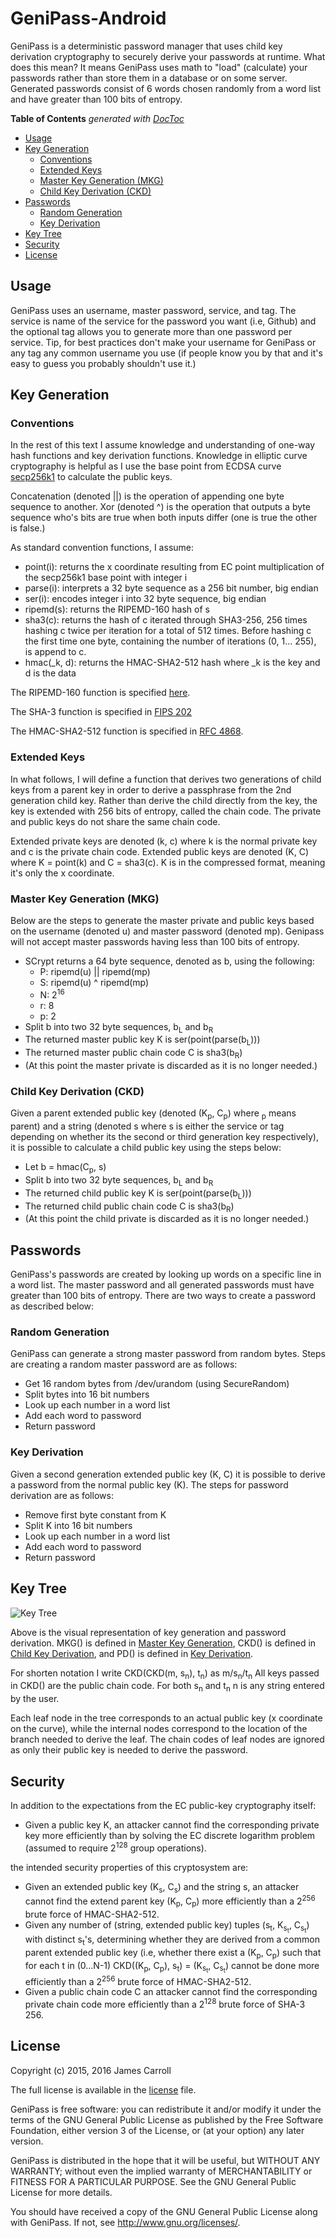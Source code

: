 # GeniPass-Android
GeniPass is a deterministic password manager that uses child key derivation cryptography to securely derive your passwords at runtime. What does this mean? It means GeniPass uses math to "load" (calculate) your passwords rather than store them in a database or on some server. Generated passwords consist of 6 words chosen randomly from a word list and have greater than 100 bits of entropy.

<!-- START doctoc generated TOC please keep comment here to allow auto update -->
<!-- DON'T EDIT THIS SECTION, INSTEAD RE-RUN doctoc TO UPDATE -->
**Table of Contents**  *generated with [DocToc](https://github.com/thlorenz/doctoc)*

- [Usage](#usage)
- [Key Generation](#key-generation)
  - [Conventions](#conventions)
  - [Extended Keys](#extended-keys)
  - [Master Key Generation (MKG)](#master-key-generation-mkg)
  - [Child Key Derivation (CKD)](#child-key-derivation-ckd)
- [Passwords](#passwords)
  - [Random Generation](#random-generation)
  - [Key Derivation](#key-derivation)
- [Key Tree](#key-tree)
- [Security](#security)
- [License](#license)

<!-- END doctoc generated TOC please keep comment here to allow auto update -->

## Usage 

GeniPass uses an username, master password, service, and tag. The service is name of the service for the password you want (i.e, Github) and the optional tag allows you to generate more than one password per service. Tip, for best practices don't make your username for GeniPass or any tag any common username you use (if people know you by that and it's easy to guess you probably shouldn't use it.) 

## Key Generation
### Conventions 

In the rest of this text I assume knowledge and understanding of one-way hash functions and key derivation functions. Knowledge in elliptic curve cryptography is helpful as I use the base point from ECDSA curve [secp256k1](http://www.secg.org/sec2-v2.pdf) to calculate the public keys. 

Concatenation (denoted ||) is the operation of appending one byte sequence to another. Xor (denoted ^) is the operation that outputs a byte sequence who's bits are true when both inputs differ (one is true the other is false.)

As standard convention functions, I assume:

* point(i): returns the x coordinate resulting from EC point multiplication of the secp256k1 base point with integer i
* parse(i): interprets a 32 byte sequence as a 256 bit number, big endian
* ser(i): encodes integer i into 32 byte sequence, big endian 
* ripemd(s): returns the RIPEMD-160 hash of s 
* sha3(c): returns the hash of c iterated through SHA3-256, 256 times hashing c twice per iteration for a total of 512 times. Before hashing c the first time one byte, containing the number of iterations (0, 1... 255), is append to c.
* hmac(_k, d): returns the HMAC-SHA2-512  hash where _k is the key and d is the data

The RIPEMD-160 function is specified [here](https://homes.esat.kuleuven.be/~bosselae/ripemd160.html).

The SHA-3 function is specified in [FIPS 202](http://nvlpubs.nist.gov/nistpubs/FIPS/NIST.FIPS.202.pdf)

The HMAC-SHA2-512 function is specified in [RFC 4868](https://tools.ietf.org/html/rfc4868).

### Extended Keys

In what follows, I will define a function that derives two generations of child keys from a parent key in order to derive a passphrase from the 2nd generation child key. Rather than derive the child directly from the key, the key is extended with 256 bits of entropy, called the chain code. The private and public keys do not share the same chain code. 

Extended private keys are denoted (k, c) where k is the normal private key and c is the private chain code. Extended public keys are denoted (K, C) where K = point(k) and C = sha3(c). K is in the compressed format, meaning it's only the x coordinate.

### Master Key Generation (MKG)

Below are the steps to generate the master private and public keys based on the username (denoted u) and master password (denoted mp). Genipass will not accept master passwords having less than 100 bits of entropy. 

* SCrypt returns a 64 byte sequence, denoted as b, using the following: 
	* P: ripemd(u) || ripemd(mp)
	* S: ripemd(u) ^ ripemd(mp) 
	* N: 2<sup>16</sup>
	* r: 8
	* p: 2
* Split b into two 32 byte sequences, b<sub>L</sub> and b<sub>R</sub>
* The returned master public key K is ser(point(parse(b<sub>L</sub>)))
* The returned master public chain code C is sha3(b<sub>R</sub>)
* (At this point the master private is discarded as it is no longer needed.) 

### Child Key Derivation (CKD)

Given a parent extended public key (denoted (K<sub>p</sub>, C<sub>p</sub>) where <sub>p</sub> means parent) and a string (denoted s where s is either the service or tag depending on whether its the second or third generation key respectively), it is possible to calculate a child public key using the steps below: 

* Let b = hmac(C<sub>p</sub>, s)
* Split b into two 32 byte sequences, b<sub>L</sub> and b<sub>R</sub>
* The returned child public key K is ser(point(parse(b<sub>L</sub>)))
* The returned child public chain code C is sha3(b<sub>R</sub>)
* (At this point the child private is discarded as it is no longer needed.)

## Passwords
GeniPass's passwords are created by looking up words on a specific line in a word list. The master password and all generated passwords must have greater than 100 bits of entropy. There are two ways to create a password as described below: 
### Random Generation 

GeniPass can generate a strong master password from random bytes. Steps are creating a random master password are as follows:

* Get 16 random bytes from /dev/urandom (using SecureRandom)
* Split bytes into 16 bit numbers 
* Look up each number in a word list 
* Add each word to password 
* Return password

 
### Key Derivation 

Given a second generation extended public key (K, C) it is possible to derive a password from the normal public key (K). The steps for password derivation are as follows:

* Remove first byte constant from K
* Split K into 16 bit numbers 
* Look up each number in a word list 
* Add each word to password 
* Return password

## Key Tree
![Key Tree](GeniPassKeyTree.png)

Above is the visual representation of key generation and password derivation. MKG() is defined in [Master Key Generation](#master-key-generation), CKD() is defined in [Child Key Derivation](#child-key-derivation), and PD() is defined in [Key Derivation](#key-derivation). 

For shorten notation I write CKD(CKD(m, s<sub>n</sub>), t<sub>n</sub>) as m/s<sub>n</sub>/t<sub>n</sub> All keys passed in CKD() are the public chain code. For both s<sub>n</sub> and t<sub>n</sub> n is any string entered by the user. 

Each leaf node in the tree corresponds to an actual public key (x coordinate on the curve), while the internal nodes correspond to the location of the branch needed to derive the leaf. The chain codes of leaf nodes are ignored as only their public key is needed to derive the password. 


## Security 
In addition to the expectations from the EC public-key cryptography itself:

* Given a public key K, an attacker cannot find the corresponding private key more efficiently than by solving the EC discrete logarithm problem (assumed to require 2<sup>128</sup> group operations).

the intended security properties of this cryptosystem are: 

* Given an extended public key (K<sub>s</sub>, C<sub>s</sub>) and the string s, an  attacker cannot find the extend parent key (K<sub>p</sub>, C<sub>p</sub>) more efficiently than a 2<sup>256</sup> brute force of HMAC-SHA2-512.
* Given any number of (string, extended public key) tuples (s<sub>t</sub>, K<sub>s<sub>t</sub></sub>, C<sub>s<sub>t</sub></sub>) with distinct s<sub>t</sub>'s, determining whether they are derived from a common parent extended public key (i.e, whether there exist a (K<sub>p</sub>, C<sub>p</sub>) such that for each t in (0...N-1) CKD((K<sub>p</sub>, C<sub>p</sub>), s<sub>t</sub>) = (K<sub>s<sub>t</sub></sub>, C<sub>s<sub>t</sub></sub>) cannot be done more efficiently than a 2<sup>256</sup> brute force of HMAC-SHA2-512.
* Given a public chain code C an attacker cannot find the corresponding private chain code more efficiently than a 2<sup>128</sup> brute force of SHA-3 256. 

## License 

Copyright (c) 2015, 2016 James Carroll

The full license is available in the [license](LICENSE) file.

GeniPass is free software: you can redistribute it and/or modify it under the terms of the GNU General Public License as published by the Free Software Foundation, either version 3 of the License, or (at your option) any later version.

GeniPass is distributed in the hope that it will be useful, but WITHOUT ANY WARRANTY; without even the implied warranty of MERCHANTABILITY or FITNESS FOR A PARTICULAR PURPOSE.  See the GNU General Public License for more details.

You should have received a copy of the GNU General Public License along with GeniPass.  If not, see <http://www.gnu.org/licenses/>.
